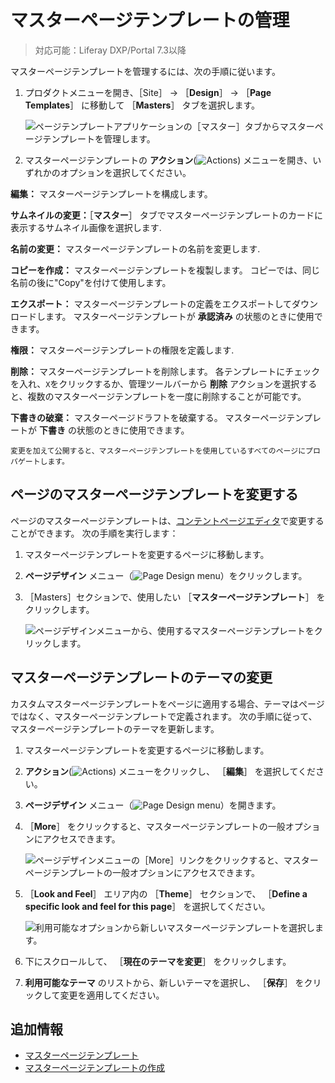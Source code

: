 # マスターページテンプレートの管理

> 対応可能：Liferay DXP/Portal 7.3以降

マスターページテンプレートを管理するには、次の手順に従います。

1. プロダクトメニューを開き、［Site］ &rarr; ［**Design**］ &rarr; ［**Page Templates**］ に移動して ［**Masters**］ タブを選択します。

    ![ページテンプレートアプリケーションの［マスター］タブからマスターページテンプレートを管理します。](./managing-master-page-templates/images/01.png)

1. マスターページテンプレートの **アクション**(![Actions](./../../../images/icon-actions.png)) メニューを開き、いずれかのオプションを選択してください。

**編集：** マスターページテンプレートを構成します。

**サムネイルの変更：**［**マスター**］ タブでマスターページテンプレートのカードに表示するサムネイル画像を選択します.

**名前の変更：** マスターページテンプレートの名前を変更します.

**コピーを作成：** マスターページテンプレートを複製します。 コピーでは、同じ名前の後に"Copy"を付けて使用します。

**エクスポート：** マスターページテンプレートの定義をエクスポートしてダウンロードします。 マスターページテンプレートが **承認済み** の状態のときに使用できます。

**権限：** マスターページテンプレートの権限を定義します.

**削除：** マスターページテンプレートを削除します。 各テンプレートにチェックを入れ、`X`をクリックするか、管理ツールバーから **削除** アクションを選択すると、複数のマスターページテンプレートを一度に削除することが可能です。

**下書きの破棄：** マスターページドラフトを破棄する。 マスターページテンプレートが **下書き** の状態のときに使用できます。

```{note}
変更を加えて公開すると、マスターページテンプレートを使用しているすべてのページにプロパゲートします。
```

<a name="changing-the-master-page-template-of-a-page" />

## ページのマスターページテンプレートを変更する

ページのマスターページテンプレートは、[コンテントページエディタ](../using-content-pages/content-page-editor-ui-reference.md)で変更することができます。 次の手順を実行します：

1. マスターページテンプレートを変更するページに移動します。
1. **ページデザイン** メニュー（![Page Design menu](../../../images/icon-format.png)）をクリックします。
1. ［Masters］セクションで、使用したい ［**マスターページテンプレート**］ をクリックします。

   ![ページデザインメニューから、使用するマスターページテンプレートをクリックします。](./managing-master-page-templates/images/03.png)

<a name="changing-a-master-page-templates-theme" />

## マスターページテンプレートのテーマの変更

カスタムマスターページテンプレートをページに適用する場合、テーマはページではなく、マスターページテンプレートで定義されます。 次の手順に従って、マスターページテンプレートのテーマを更新します。

1. マスターページテンプレートを変更するページに移動します。
1. **アクション**(![Actions](./../../../images/icon-actions.png)) メニューをクリックし、 ［**編集**］ を選択してください。
1. **ページデザイン** メニュー（![Page Design menu](../../../images/icon-format.png)）を開きます。
1. ［**More**］ をクリックすると、マスターページテンプレートの一般オプションにアクセスできます。

   ![ページデザインメニューの［More］リンクをクリックすると、マスターページテンプレートの一般オプションにアクセスできます。](./managing-master-page-templates/images/06.png)

1. ［**Look and Feel**］ エリア内の ［**Theme**］ セクションで、 ［**Define a specific look and feel for this page**］ を選択してください。

    ![利用可能なオプションから新しいマスターページテンプレートを選択します。](./managing-master-page-templates/images/05.png)

1. 下にスクロールして、 ［**現在のテーマを変更**］ をクリックします。
1. **利用可能なテーマ** のリストから、新しいテーマを選択し、 ［**保存**］ をクリックして変更を適用してください。

<a name="additional-information" />

## 追加情報

- [マスターページテンプレート](./master-page-templates.md)
- [マスターページテンプレートの作成](./creating-a-master-page-template.md)
